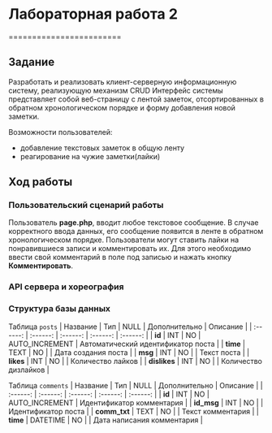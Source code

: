 # Лабораторная работа 2
========================
## Задание

Разработать и реализовать клиент-серверную информационную систему, реализующую механизм CRUD
Интерфейс системы представляет собой веб-страницу с лентой заметок, отсортированных в обратном хронологическом порядке и форму добавления новой заметки.

Возможности пользователей:
- добавление текстовых заметок в общую ленту
- реагирование на чужие заметки(лайки)

## Ход работы

### Пользовательский сценарий работы 
Пользователь  **page.php**, вводит любое текстовое сообщение. В случае корректного ввода данных, его сообщение появится в ленте в обратном хронологическом порядке. 
Пользователи могут ставить лайки на понравившиеся записи и комментировать их. Для этого необходимо ввести свой комментарий в поле под записью и нажать кнопку **Комментировать**.

###

###  API сервера и хореография

### Структура базы данных

 Таблица `posts`
| Название | Тип | NULL | Дополнительно | Описание |
| :------: | :------: | :------: | :------: | :------: |
| **id** | INT  | NO | AUTO_INCREMENT | Автоматический идентификатор поста |
| **time** | TEXT | NO | | Дата создания поста |
| **msg** | INT | NO | | Текст поста |
| **likes** | INT | NO | | Количество лайков |
| **dislikes** | INT | NO | | Количество дизлайков |

Таблица `comments`
| Название | Тип | NULL | Дополнительно | Описание |
| :------: | :------: | :------: | :------: | :------: |
| **id** | INT  | NO | AUTO_INCREMENT | Идентификатор комментария |
| **id_msg** | INT  | NO | | Идентификатор поста |
| **comm_txt** | TEXT | NO | | Текст комментария |
| **time** | DATETIME | NO | | Дата написания комментария |

